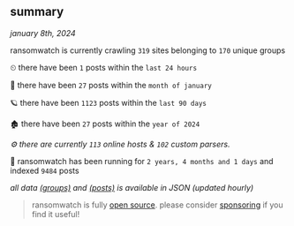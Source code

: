 
## summary
_january 8th, 2024_

ransomwatch is currently crawling `319` sites belonging to `170` unique groups

⏲ there have been `1` posts within the `last 24 hours`

🦈 there have been `27` posts within the `month of january`

🪐 there have been `1123` posts within the `last 90 days`

🏚 there have been `27` posts within the `year of 2024`

_⚙️ there are currently `113` online hosts & `102` custom parsers._

🦕 ransomwatch has been running for `2 years, 4 months and 1 days` and indexed `9484` posts

_all data  [(groups)](http://ransomwhat.telemetry.ltd/groups) and [(posts)](http://ransomwhat.telemetry.ltd/posts) is available in JSON (updated hourly)_

> ransomwatch is fully [open source](https://github.com/joshhighet/ransomwatch#ransomwatch--). please consider [sponsoring](https://github.com/sponsors/joshhighet) if you find it useful!
